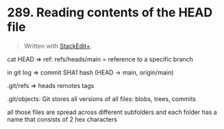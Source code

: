 # 289. Reading contents of the HEAD file


> Written with [StackEdit+](https://stackedit.net/).


cat HEAD => ref: refs/heads/main = reference to a specific branch

in git log => commit SHA1 hash (HEAD -> main, origin/main)

.git/refs => heads remotes tags

.git/objects: Git stores all versions of all files: blobs, trees, commits

all those files are spread across different subfolders and each folder has a name that consists of 2 hex characters

<!--stackedit_data:
eyJoaXN0b3J5IjpbLTE4MjkxMzY0NTEsLTIwNTM0MTEwMDIsNz
Y0NjU0MDc4XX0=
-->